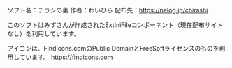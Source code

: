 ソフト名：チラシの裏
作者：わいひら
配布先：https://nelog.jp/chirashi

このソフトはみずさんが作成されたExtIniFileコンポーネント（現在配布サイトなし）を利用しています。

アイコンは、FindIcons.comのPublic DomainとFreeSoftライセンスのものを利用しています。
https://findicons.com